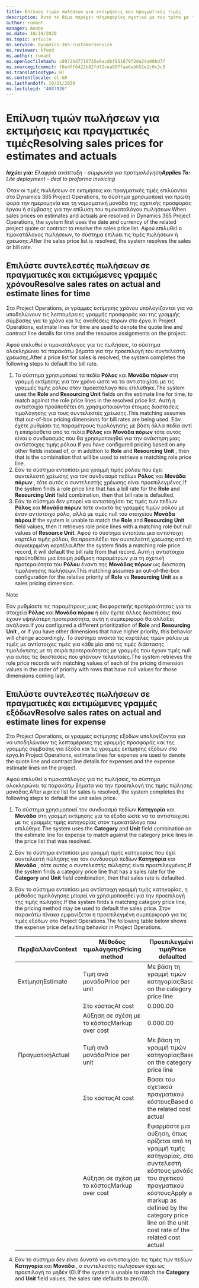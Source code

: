 ```yaml
---
title: Επίλυση τιμών πωλήσεων για εκτιμήσεις και πραγματικές τιμές
description: Αυτό το θέμα παρέχει πληροφορίες σχετικά με τον τρόπο με τον οποίο επιλύονται οι τιμές πώλησης στις εκτιμήσεις και τα πραγματικά στοιχεία.
author: rumant
manager: Annbe
ms.date: 10/19/2020
ms.topic: article
ms.service: dynamics-365-customerservice
ms.reviewer: kfend
ms.author: rumant
ms.openlocfilehash: c8972bd7710735e9acdbf951079f2da24a00bd7f
ms.sourcegitcommit: f8edff6422b82fdf2cea897faa6abb51e2c0c3c8
ms.translationtype: HT
ms.contentlocale: el-GR
ms.lasthandoff: 10/21/2020
ms.locfileid: "4087926"
---
```

# <a name="resolving-sales-prices-for-estimates-and-actuals"></a><span data-ttu-id="1fdbe-103">Επίλυση τιμών πωλήσεων για εκτιμήσεις και πραγματικές τιμές</span><span class="sxs-lookup"><span data-stu-id="1fdbe-103">Resolving sales prices for estimates and actuals</span></span>

<span data-ttu-id="1fdbe-104">_**Ισχύει για:** Ελαφριά ανάπτυξη - συμφωνία για προτιμολόγηση_</span><span class="sxs-lookup"><span data-stu-id="1fdbe-104">_**Applies To:** Lite deployment - deal to proforma invoicing_</span></span>

<span data-ttu-id="1fdbe-105">Όταν οι τιμές πωλήσεων σε εκτιμήσεις και πραγματικές τιμές επιλύονται στο Dynamics 365 Project Operations, το σύστημα χρησιμοποιεί για πρώτη φορά την ημερομηνία και τη νομισματική μονάδα της σχετικής προσφοράς έργου ή σύμβασης για την επίλυση του τιμοκαταλόγου πωλήσεων.</span><span class="sxs-lookup"><span data-stu-id="1fdbe-105">When sales prices on estimates and actuals are resolved in Dynamics 365 Project Operations, the system first uses the date and currency of the related project quote or contract to resolve the sales price list.</span></span> <span data-ttu-id="1fdbe-106">Αφού επιλυθεί ο τιμοκατάλογος πωλήσεων, το σύστημα επιλύει τις τιμές πωλήσεων ή χρέωσης.</span><span class="sxs-lookup"><span data-stu-id="1fdbe-106">After the sales price list is resolved, the system resolves the sales or bill rate.</span></span>

## <a name="resolve-sales-rates-on-actual-and-estimate-lines-for-time"></a><span data-ttu-id="1fdbe-107">Επιλύστε συντελεστές πωλήσεων σε πραγματικές και εκτιμώμενες γραμμές χρόνου</span><span class="sxs-lookup"><span data-stu-id="1fdbe-107">Resolve sales rates on actual and estimate lines for time</span></span>

<span data-ttu-id="1fdbe-108">Στο Project Operations, οι γραμμές εκτίμησης χρόνου υπολογίζονται για να υποδηλώνουν τις λεπτομέρειες γραμμής προσφοράς και της γραμμής σύμβασης για το χρόνο και τις αναθέσεις πόρων στο έργο.</span><span class="sxs-lookup"><span data-stu-id="1fdbe-108">In Project Operations, estimate lines for time are used to denote the quote line and contract line details for time and the resource assignments on the project.</span></span>

<span data-ttu-id="1fdbe-109">Αφού επιλυθεί ο τιμοκατάλογος για τις πωλήσεις, το σύστημα ολοκληρώνει τα παρακάτω βήματα για την προεπιλογή του συντελεστή χρέωσης.</span><span class="sxs-lookup"><span data-stu-id="1fdbe-109">After a price list for sales is resolved, the system completes the following steps to default the bill rate.</span></span>

1. <span data-ttu-id="1fdbe-110">Το σύστημα χρησιμοποιεί τα πεδία **Ρόλος** και **Μονάδα πόρων** στη γραμμή εκτίμησης για τον χρόνο ώστε να τα αντιστοιχίσει με τις γραμμές τιμής ρόλου στον τιμοκατάλογο που επιλύθηκε.</span><span class="sxs-lookup"><span data-stu-id="1fdbe-110">The system uses the **Role** and **Resourcing Unit** fields on the estimate line for time, to match against the role price lines in the resolved price list.</span></span> <span data-ttu-id="1fdbe-111">Αυτή η αντιστοιχία προϋποθέτει ότι χρησιμοποιούνται έτοιμες διαστάσεις τιμολόγησης για τους συντελεστές χρέωσης.</span><span class="sxs-lookup"><span data-stu-id="1fdbe-111">This matching assumes that out-of-box pricing dimensions for bill rates are being used.</span></span> <span data-ttu-id="1fdbe-112">Εάν έχετε ρυθμίσει τις παραμέτρους τιμολόγησης με βάση άλλα πεδία αντί ή επιπρόσθετα από τα πεδία **Ρόλος** και **Μονάδα πόρων** τότε αυτός είναι ο συνδυασμός που θα χρησιμοποιηθεί για την ανάκτηση μιας αντίστοιχης τιμής ρόλου.</span><span class="sxs-lookup"><span data-stu-id="1fdbe-112">If you have configured pricing based on any other fields instead of, or in addition to **Role** and **Resourcing Unit** , then that is the combination that will be used to retrieve a matching role price line.</span></span>
2. <span data-ttu-id="1fdbe-113">Εάν το σύστημα εντοπίσει μια γραμμή τιμής ρόλου που έχει συντελεστή χρέωσης για τον συνδυασμό πεδίων **Ρόλος** και **Μονάδα πόρων** , τότε αυτός ο συντελεστής χρέωσης είναι προεπιλεγμένος.</span><span class="sxs-lookup"><span data-stu-id="1fdbe-113">If the system finds a role price line that has a bill rate for the **Role** and **Resourcing Unit** field combination, then that bill rate is defaulted.</span></span>
3. <span data-ttu-id="1fdbe-114">Εάν το σύστημα δεν μπορεί να αντιστοιχίσει τις τιμές των πεδίων **Ρόλος** και **Μονάδα πόρων** τότε ανακτά τις γραμμές τιμών ρόλου με έναν αντίστοιχο ρόλο, αλλά με τιμές null του στοιχείου **Μονάδα πόρου**.</span><span class="sxs-lookup"><span data-stu-id="1fdbe-114">If the system is unable to match the **Role** and **Resourcing Unit** field values, then it retrieves role price lines with a matching role but null values of **Resource Unit**.</span></span> <span data-ttu-id="1fdbe-115">Αφού το σύστημα εντοπίσει μια αντίστοιχη καρτέλα τιμής ρόλου, θα προεπιλέξει τον συντελεστή χρέωσης από τη συγκεκριμένη καρτέλα.</span><span class="sxs-lookup"><span data-stu-id="1fdbe-115">After the system finds a matching role price record, it will default the bill rate from that record.</span></span> <span data-ttu-id="1fdbe-116">Αυτή η αντιστοιχία προϋποθέτει μια έτοιμη ρύθμιση παραμέτρων για τη σχετική προτεραιότητα του **Ρόλου** έναντι της **Μονάδας πόρων** ως διάσταση τιμολόγησης πωλήσεων.</span><span class="sxs-lookup"><span data-stu-id="1fdbe-116">This matching assumes an out-of-the-box configuration for the relative priority of **Role** vs **Resourcing Unit** as a sales pricing dimension.</span></span>

> [!NOTE]
> <span data-ttu-id="1fdbe-117">Εάν ρυθμίσετε τις παραμέτρους μιας διαφορετικής προτεραιότητας για τα στοιχεία **Ρόλος** και **Μονάδα πόρου** ή εάν έχετε άλλες διαστάσεις που έχουν υψηλότερη προτεραιότητα, αυτή η συμπεριφορά θα αλλάξει ανάλογα.</span><span class="sxs-lookup"><span data-stu-id="1fdbe-117">If you configured a different prioritization of **Role** and **Resourcing Unit** , or if you have other dimensions that have higher priority, this behavior will change accordingly.</span></span> <span data-ttu-id="1fdbe-118">Το σύστημα ανακτά τις καρτέλες τιμών ρόλου με τιμές με αντίστοιχες τιμές για κάθε μία από τις τιμές διάστασης τιμολόγησης με τη σειρά προτεραιότητας με γραμμές που έχουν τιμές null για αυτές τις διαστάσεις που φτάνουν τελευταίες.</span><span class="sxs-lookup"><span data-stu-id="1fdbe-118">The system retrieves the role price records with matching values of each of the pricing dimension values in the order of priority with rows that have null values for those dimensions coming last.</span></span>

## <a name="resolve-sales-rates-on-actual-and-estimate-lines-for-expense"></a><span data-ttu-id="1fdbe-119">Επιλύστε συντελεστές πωλήσεων σε πραγματικές και εκτιμώμενες γραμμές εξόδων</span><span class="sxs-lookup"><span data-stu-id="1fdbe-119">Resolve sales rates on actual and estimate lines for expense</span></span>

<span data-ttu-id="1fdbe-120">Στο Project Operations, οι γραμμές εκτίμησης εξόδων υπολογίζονται για να υποδηλώνουν τις λεπτομέρειες της γραμμής προσφοράς και της γραμμής σύμβασης για έξοδα και τις γραμμές εκτίμησης εξόδων στο έργο.</span><span class="sxs-lookup"><span data-stu-id="1fdbe-120">In Project Operations, estimate lines for expense are used to denote the quote line and contract line details for expenses and the expense estimate lines on the project.</span></span>

<span data-ttu-id="1fdbe-121">Αφού επιλυθεί ο τιμοκατάλογος για τις πωλήσεις, το σύστημα ολοκληρώνει τα παρακάτω βήματα για την προεπιλογή της τιμής πώλησης μονάδας.</span><span class="sxs-lookup"><span data-stu-id="1fdbe-121">After a price list for sales is resolved, the system completes the following steps to default the unit sales price.</span></span>

1. <span data-ttu-id="1fdbe-122">Το σύστημα χρησιμοποιεί τον συνδυασμό πεδίων **Κατηγορία** και **Μονάδα** στη γραμμή εκτίμησης για τα έξοδα ώστε να τα αντιστοιχίσει με τις γραμμές τιμής κατηγορίας στον τιμοκατάλογο που επιλύθηκε.</span><span class="sxs-lookup"><span data-stu-id="1fdbe-122">The system uses the **Category** and **Unit** field combination on the estimate line for expense to match against the category price lines in the price list that was resolved.</span></span>
2. <span data-ttu-id="1fdbe-123">Εάν το σύστημα εντοπίσει μια γραμμή τιμής κατηγορίας που έχει συντελεστή πώλησης για τον συνδυασμό πεδίων **Κατηγορία** και **Μονάδα** , τότε αυτός ο συντελεστής πώλησης είναι προεπιλεγμένος.</span><span class="sxs-lookup"><span data-stu-id="1fdbe-123">If the system finds a category price line that has a sales rate for the **Category** and **Unit** field combination, then that sales rate is defaulted.</span></span>
3. <span data-ttu-id="1fdbe-124">Εάν το σύστημα εντοπίσει μια αντίστοιχη γραμμή τιμής κατηγορίας, η μέθοδος τιμολόγησης μπορεί να χρησιμοποιηθεί για την προεπιλογή της τιμής πώλησης.</span><span class="sxs-lookup"><span data-stu-id="1fdbe-124">If the system finds a matching category price line, the pricing method may be used to default the sales price.</span></span> <span data-ttu-id="1fdbe-125">Στον παρακάτω πίνακα εμφανίζεται η προεπιλεγμένη συμπεριφορά για τις τιμές εξόδων στο Project Operations.</span><span class="sxs-lookup"><span data-stu-id="1fdbe-125">The following table below shows the expense price defaulting behavior in Project Operations.</span></span>

    | <span data-ttu-id="1fdbe-126">Περιβάλλον</span><span class="sxs-lookup"><span data-stu-id="1fdbe-126">Context</span></span> | <span data-ttu-id="1fdbe-127">Μέθοδος τιμολόγησης</span><span class="sxs-lookup"><span data-stu-id="1fdbe-127">Pricing method</span></span> | <span data-ttu-id="1fdbe-128">Προεπιλεγμένη τιμή</span><span class="sxs-lookup"><span data-stu-id="1fdbe-128">Price defaulted</span></span> |
    | --- | --- | --- |
    | <span data-ttu-id="1fdbe-129">Εκτίμηση</span><span class="sxs-lookup"><span data-stu-id="1fdbe-129">Estimate</span></span> | <span data-ttu-id="1fdbe-130">Τιμή ανά μονάδα</span><span class="sxs-lookup"><span data-stu-id="1fdbe-130">Price per unit</span></span> | <span data-ttu-id="1fdbe-131">Με βάση τη γραμμή τιμών κατηγορίας</span><span class="sxs-lookup"><span data-stu-id="1fdbe-131">Based on the category price line</span></span> |
    | &nbsp; | <span data-ttu-id="1fdbe-132">Στο κόστος</span><span class="sxs-lookup"><span data-stu-id="1fdbe-132">At cost</span></span> | <span data-ttu-id="1fdbe-133">0.00</span><span class="sxs-lookup"><span data-stu-id="1fdbe-133">0.00</span></span> |
    | &nbsp; | <span data-ttu-id="1fdbe-134">Αύξηση σε σχέση με το κόστος</span><span class="sxs-lookup"><span data-stu-id="1fdbe-134">Markup over cost</span></span> | <span data-ttu-id="1fdbe-135">0.00</span><span class="sxs-lookup"><span data-stu-id="1fdbe-135">0.00</span></span> |
    | <span data-ttu-id="1fdbe-136">Πραγματική</span><span class="sxs-lookup"><span data-stu-id="1fdbe-136">Actual</span></span> | <span data-ttu-id="1fdbe-137">Τιμή ανά μονάδα</span><span class="sxs-lookup"><span data-stu-id="1fdbe-137">Price per unit</span></span> | <span data-ttu-id="1fdbe-138">Με βάση τη γραμμή τιμών κατηγορίας</span><span class="sxs-lookup"><span data-stu-id="1fdbe-138">Based on the category price line</span></span> |
    | &nbsp; | <span data-ttu-id="1fdbe-139">Στο κόστος</span><span class="sxs-lookup"><span data-stu-id="1fdbe-139">At cost</span></span> | <span data-ttu-id="1fdbe-140">Βάσει του σχετικού πραγματικού κόστους</span><span class="sxs-lookup"><span data-stu-id="1fdbe-140">Based on the related cost actual</span></span> |
    | &nbsp; | <span data-ttu-id="1fdbe-141">Αύξηση σε σχέση με το κόστος</span><span class="sxs-lookup"><span data-stu-id="1fdbe-141">Markup over cost</span></span> | <span data-ttu-id="1fdbe-142">Εφαρμόστε μια αύξηση, όπως ορίζεται από τη γραμμή τιμής κατηγορίας, στον συντελεστή κόστους μονάδας του σχετικού πραγματικού κόστους</span><span class="sxs-lookup"><span data-stu-id="1fdbe-142">Apply a markup as defined by the category price line on the unit cost rate of the related cost actual</span></span> |

4. <span data-ttu-id="1fdbe-143">Εάν το σύστημα δεν είναι δυνατό να αντιστοιχίσει τις τιμές των πεδίων **Κατηγορία** και **Μονάδα** , ο συντελεστής πωλήσεων έχει ως προεπιλογή το μηδέν (0).</span><span class="sxs-lookup"><span data-stu-id="1fdbe-143">If the system is unable to match the **Category** and **Unit** field values, the sales rate defaults to zero(0).</span></span>
